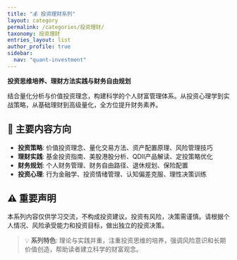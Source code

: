 ```yaml
---
title: "💰 投资理财系列"
layout: category
permalink: /categories/投资理财/
taxonomy: 投资理财
entries_layout: list
author_profile: true
sidebar:
  nav: "quant-investment"
---
```


**投资思维培养、理财方法实践与财务自由规划**

结合量化分析与价值投资理念，构建科学的个人财富管理体系。从投资心理学到实战策略，从基础理财到高级量化，全方位提升财务素养。

## 💎 主要内容方向

- **投资策略**: 价值投资理念、量化交易方法、资产配置原理、风险管理技巧
- **理财实践**: 基金投资指南、美股港股分析、QDII产品解读、定投策略优化
- **财务规划**: 个人财务管理、财务自由路径、退休规划、保险配置
- **投资心理**: 行为金融学、投资情绪管理、认知偏差克服、理性决策训练

## ⚠️ 重要声明

本系列内容仅供学习交流，不构成投资建议。投资有风险，决策需谨慎。请根据个人情况、风险承受能力和投资目标，做出独立的投资决策。

> 💡 **系列特色**: 理论与实践并重，注重投资思维的培养，强调风险意识和长期价值创造，帮助读者建立科学的财富观念。